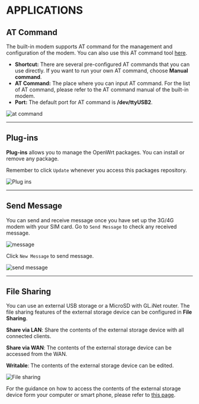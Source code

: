 # APPLICATIONS



## AT Command

The built-in modem supports AT command for the management and configuration of the modem. You can also use this AT command tool [here](internet.md#at-command).

- **Shortcut:** There are several pre-configured AT commands that you can use directly. If you want to run your own AT command, choose **Manual command**.
- **AT Command:** The place where you can input AT command. For the list of AT command, please refer to the AT command manual of the built-in modem.
- **Port:** The default port for AT command is **/dev/ttyUSB2**.

![at command](https://static.gl-inet.com/docs/en/3/setup/4g_smart_router/applications/at_command.jpg)



---



## Plug-ins

**Plug-ins** allows you to manage the OpenWrt packages. You can install or remove any package. 

Remember to click `Update` whenever you access this packages repository.

![Plug ins](https://static.gl-inet.com/docs/en/3/setup/4g_smart_router/applications/plug-ins.jpg)



---

## Send Message

You can send and receive message once you have set up the 3G/4G modem with your SIM card. Go to `Send Message` to check any received message. 

![message](https://static.gl-inet.com/docs/en/3/setup/4g_smart_router/applications/message.jpg)



Click `New Message` to send message.

![send message](https://static.gl-inet.com/docs/en/3/setup/4g_smart_router/applications/send_message.jpg)



---

## File Sharing

You can use an external USB storage or a MicroSD with GL.iNet router. The file sharing features of the external storage device can be configured in **File Sharing**.

**Share via LAN**: Share the contents of the external storage device with all connected clients.

**Share via WAN**: The contents of the external storage device can be accessed from the WAN.

**Writable**: The contents of the external storage device can be edited.

![File sharing](https://static.gl-inet.com/docs/en/3/setup/4g_smart_router/applications/file_sharing.jpg)



For the guidance on how to access the contents of the external storage device form your computer or smart phone, please refer to [this page](https://docs.gl-inet.com/en/3/app/file_sharing/).